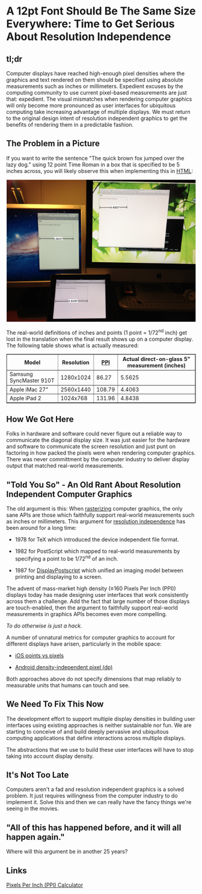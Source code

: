# A 12pt Font Should Be The Same Size Everywhere: Time to Get Serious About Resolution Independence 

## tl;dr

Computer displays have reached high-enough pixel densities where the graphics and text rendered on them should be specified using absolute measurements such as inches or millimeters. Expedient excuses by the computing community to use current pixel-based measurements are just that: expedient. The visual mismatches when rendering computer graphics will only become more pronounced as user interfaces for ubiquitous computing take increasing advantage of multiple displays. We must return to the original design intent of resolution independent graphics to get the benefits of rendering them in a predictable fashion.

## The Problem in a Picture

If you want to write the sentence "The quick brown fox jumped over the lazy dog." using 12 point Time Roman in a box that is specified to be 5 inches across, you will likely observe this when implementing this in [HTML](testPage.html):

![Different renderings of a 5" in HTML](different_sizes_measured.png)

The real-world definitions of inches and points (1 point = 1/72<sup>nd</sup> inch) get lost in the translation when the final result shows up on a computer display. The following table shows what is actually measured:

<table width='100%' border='1'>
<tr>
  <th>Model</th>
  <th>Resolution</th>
  <th><a href='https://en.wikipedia.org/wiki/Pixels_per_inch'>PPI</a></th>
  <th>Actual direct-on-glass 5" measurement (inches)</th>
</tr>
<tr><td>Samsung SyncMaster 910T</td><td>1280x1024</td><td>86.27</td><td>5.5625</td></tr>
<tr><td>Apple iMac 27"</td><td>2560x1440</td><td>108.79</td><td>4.4063</td></tr>
<tr><td>Apple iPad 2</td><td>1024x768</td><td>131.96</td><td>4.8438</td></tr>
</table>

## How We Got Here

Folks in hardware and software could never figure out a reliable way to communicate the diagonal display size. It was just easier for the hardware and software to communicate the screen resolution and just punt on factoring in how packed the pixels were when rendering computer graphics. There was never committment by the computer industry to deliver display output that matched real-world measurements.

## "Told You So" - An Old Rant About Resolution Independent Computer Graphics 

The old argument is this: When [rasterizing](http://en.wikipedia.org/wiki/Rasterisation) computer graphics, the only sane APIs are those which faithfully support real-world measurements such as inches or millimeters. This argument for [resolution independence](http://en.wikipedia.org/wiki/Resolution_independence) has been around for a long time:

* 1978 for TeX which introduced the device independent file format.

* 1982 for PostScript which mapped to real-world measurements by specifying a point to be 1/72<sup>nd</sup> of an inch.

* 1987 for [DisplayPostscript](http://en.wikipedia.org/wiki/Display_PostScript) which unified an imaging model between printing and displaying to a screen. 

The advent of mass-market high density (&ge;160 Pixels Per Inch (PPI)) displays today has made designing user interfaces that work consistently across them a challenge. Add the fact that large number of those displays are touch-enabled, then the argument to faithfully support real-world measurements in graphics APIs becomes even more compelling.

*To do otherwise is just a hack.*

A number of unnatural metrics for computer graphics to account for different displays have arisen, particularly in the mobile space:

* [iOS points vs pixels](http://developer.apple.com/library/ios/#documentation/windowsviews/conceptual/viewpg_iphoneos/WindowsandViews/WindowsandViews.html)

* [Android density-independent pixel (dp)](http://developer.android.com/guide/practices/screens_support.html)

Both approaches above do not specify dimensions that map reliably to measurable units that humans can touch and see. 

## We Need To Fix This Now

The development effort to support multiple display densities in building user interfaces using existing approaches is neither sustainable nor fun. We are starting to conceive of and build deeply pervasive and ubiquitous computing applications that define interactions across multiple displays.

The abstractions that we use to build these user interfaces will have to stop taking into account display density.

## It's Not Too Late

Computers aren't a fad and resolution independent graphics is a solved problem. It just requires willingness from the computer industry to do implement it. Solve this and then we can really have the fancy things we're seeing in the movies.

## "All of this has happened before, and it will all happen again."

Where will this argument be in another 25 years?

## Links

[Pixels Per Inch (PPI) Calculator](http://members.ping.de/~sven/dpi.html)


